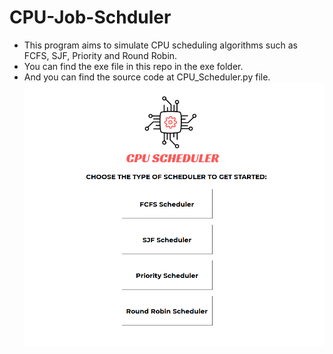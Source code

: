 # CPU-Job-Schduler

* This program aims to simulate CPU scheduling algorithms such as FCFS, SJF, Priority and Round Robin.  
* You can find the exe file in this repo in the exe folder.
* And you can find the source code at CPU_Scheduler.py file.
![CPU-Scheduler](https://github.com/dinaabdulrasoul/CPU-Job-Scheduler/blob/main/screenshots/mainWindow.png)
